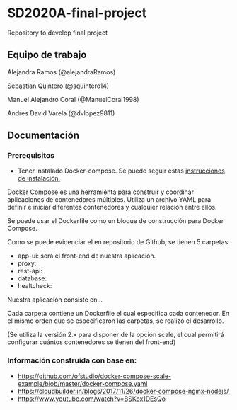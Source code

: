 # SD2020A-final-project
Repository to develop final project

## Equipo de trabajo

Alejandra Ramos (@alejandraRamos)

Sebastian Quintero (@squintero14)

Manuel Alejandro Coral (@ManuelCoral1998)

Andres David Varela (@dvlopez9811)

## Documentación

### Prerequisitos

- Tener instalado Docker-compose. Se puede seguir estas [instrucciones de instalación.](https://github.com/adam-p/markdown-here/wiki/Markdown-Cheatsheet) </br>


Docker Compose es una herramienta para construir y coordinar aplicaciones de contenedores múltiples. Utiliza un archivo YAML para definir e iniciar diferentes contenedores y cualquier relación entre ellos. </br>

Se puede usar el Dockerfile como un bloque de construcción para Docker Compose.</br>

Como se puede evidenciar el en repositorio de Github, se tienen 5 carpetas:</br>

- app-ui: será el front-end de nuestra aplicación.
- proxy:
- rest-api:
- database:
- healtcheck:

Nuestra aplicación consiste en...

Cada carpeta contiene un Dockerfile el cual especifica cada contenedor. En el mismo orden que se especificaron las carpetas, se realizó el desarrollo.

(Se utiliza la versión 2.x para disponer de la opción scale, el cual permitirá configurar cuántos contenedores se tienen del front-end)

### Información construida con base en:
- https://github.com/ofstudio/docker-compose-scale-example/blob/master/docker-compose.yaml
- https://cloudbuilder.in/blogs/2017/11/26/docker-compose-nginx-nodejs/
- https://www.youtube.com/watch?v=BSKox1DEsQo